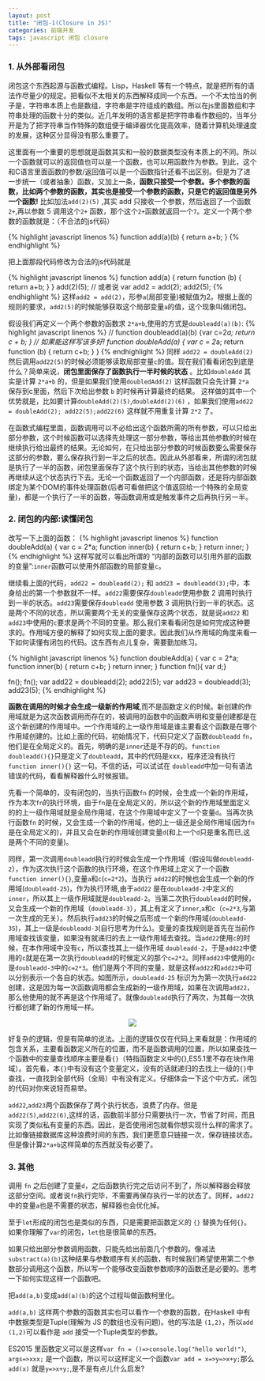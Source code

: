 ```yaml
---
layout: post
title: "闭包-1(Closure in JS)"
categories: 前端开发
tags: javascript 闭包 closure
---
```


### 1. 从外部看闭包

闭包这个东西起源与函数式编程。Lisp，Haskell 等有一个特点，就是把所有的语法作尽量少的规定。把看似不太相关的东西解释成同一个东西。一个不太恰当的例子是，字符串本质上也是数组，字符串是字符组成的数组。所以在js里面数组和字符串处理的函数十分的类似。近几年发明的语言都是把字符串看作数组的，当年分开是为了把字符串当作特殊的数组便于编译器优化提高效率，随着计算机处理速度的发展，这种区分显得没有那么重要了。

这里面有一个重要的思想就是函数其实和一般的数据类型没有本质上的不同。所以一个函数就可以的返回值也可以是一个函数，也可以用函数作为参数。到此，这个和C语言里面函数的参数/返回值可以是一个函数指针还看不出区别。但是为了进一步统一（或者抽象）函数，又加上一条，**函数只接受一个参数。多个参数的函数，比如两个参数的函数，其实也是接受一个参数的函数，只是它的返回值是另外一个函数!** 比如加法`add(2)(5)` ,其实 add 只接收一个参数，然后返回了一个函数`2+`,再以参数 5 调用这个`2+` 函数，那个这个`2+`函数就返回一个`7`。定义一个两个参数的函数就是：（不合法的js代码）

{% highlight javascript linenos %}
function add(a)(b)
{
    return a+b;
}
{% endhighlight %}

把上面那段代码修改为合法的js代码就是

{% highlight javascript linenos %}
function add(a) {
   return function (b) {
      return a+b;
   }
}
add(2)(5);
// 或者说
var add2 = add(2);
add2(5);
{% endhighlight %}
这样`add2 = add(2)`，形参`a`(局部变量)被赋值为2。根据上面的规则的要求，`add2(5)`的时候能够获取这个局部变量`a`的值，这个现象叫做闭包。

假设我们再定义一个两个参数的函数求 `2*a+b`,使用的方式是`doubleadd(a)(b)`:
{% highlight javascript linenos %}
// function doubleadd(a)(b) {var c=2*a; return c + b; }
// 如果能这样写该多好!
function doubleAdd(a) {
   var c = 2*a;
   return function (b) {
      return c+b;
   }
}
{% endhighlight %}
同样 `add22 = doubleAdd(2)` 然后调用`add22(5)`的时候必须能够读取局部变量`c`的值。现在我们看看闭包到底是什么？简单来说，**闭包里面保存了函数执行一半时候的状态** 。比如`doubleAdd` 其实是计算 `2*a+b` 的，但是如果我们使用`doubledAdd(2)` 这样函数只会先计算 `2*a` 保存到c里面，然后下次给出参数 `b` 的时候再计算最终的结果。 这样做的其中一个优势就是，比如要计算`doubleAdd(2)(5)`,`doubleAdd(2)(6)` ，如果我们使用`add22 = doubleAdd(2); add22(5);add22(6)` 这样就不用重复计算 `2*2` 了。

在函数式编程里面，函数调用可以不必给出这个函数所需的所有参数，可以只给出部分参数，这个时候函数可以选择先处理这一部分参数，等给出其他参数的时候在继续执行给出最终的结果。无论如何，在只给出部分参数的时候函数要么需要保存这部分的参数，要么保存执行到一半之后的状态。因此从外部看来，所谓的闭包就是执行了一半的函数，闭包里面保存了这个执行到的状态，当给出其他参数的时候再继续从这个状态执行下去。无论一个函数返回了一个内部函数，还是将内部函数绑定为某个DOM的事件处理函数(后者可看做把这个值返回给一个特殊的全局变量)，都是一个执行了一半的函数，等函数调用或是触发事件之后再执行另一半。

### 2. 闭包的内部:读懂闭包

改写一下上面的函数：
{% highlight javascript linenos %}
function doubleAdd(a) {
   var c = 2*a;
   function inner(b)
   {
      return c+b;
   }
   return inner;
}
{% endhighlight %}
这样写就可以看出所谓的 “内部的函数可以引用外部的函数的变量”:`inner`函数可以使用外部函数的局部变量`c`。

继续看上面的代码，`add22 = doubleadd(2);` 和 `add23 = doubleadd(3);`中，本身给出的第一个参数就不一样。`add22`需要保存`doubleadd`使用参数 2 调用时执行到一半的状态。`add23`需要保存`doubleadd` 使用参数 3 调用执行到一半的状态。这是两个不同的状态，所以需要两个无关的变量保存这两个状态，就是说`add22` 和`add23`中使用的`c`要求是两个不同的变量。那么我们来看看闭包是如何完成这种要求的。作用域方便的解释了如何实现上面的要求。因此我们从作用域的角度来看一下如何读懂有闭包的代码。这东西有点儿复杂，需要勤加练习。

{% highlight javascript linenos %}
function doubleAdd(a) {
   var c = 2*a;
   function inner(b)
   {
      return c+b;
   }
   return inner;
}
function fn(){ var d;}

fn();
fn();
var add22 = doubleadd(2);
add22(5);
var add23 = doubleadd(3);
add23(5);
{% endhighlight %}

**函数在调用的时候才会生成一级新的作用域**,而不是函数定义的时候。新创建的作用域就是为这次函数调用而存在的，被调用的函数中的函数声明和变量创建都是在这个新创建的作用域中。一个作用域的上一级作用域是谁主要看这个函数是在哪个作用域创建的。比如上面的代码，初始情况下，代码只定义了函数`doubleadd` `fn`，他们是在全局定义的。首先，明确的是`inner`还是不存的的。`function doubleadd(){}`只是定义了`doubleadd`，其中的代码是xxx，程序还没有执行`function inner(){}` 这一句。不信的话，可以试试在 `doubleadd`中加一句有语法错误的代码，看看解释器什么时候报错。

先看一个简单的，没有闭包的，当执行函数`fn` 的时候，会生成一个新的作用域，作为本次`fn`的执行环境，由于`fn`是在全局定义的，所以这个新的作用域里面定义的的上一级作用域就是全局作用域，在这个作用域中定义了一个变量`d`。当再次执行函数`fn` 的时候，又会生成一个新的作用域，他的上一级还是全局作用域(因为`fn`是在全局定义的)，并且又会在新的作用域创建变量`d`(和上一个`d`只是重名而已,这是两个不同的变量)。

同样，第一次调用`doubleadd`执行的时候会生成一个作用域（假设叫做`doubleadd-2`），作为这次执行这个函数的执行环境，在这个作用域上定义了一个函数`function inner(){}`,变量`a`和`c`(`c=2*2`)。当执行 `add22`的时候也会生成一个新的作用域(`doubleadd-25`)，作为执行环境,由于`add22` 是在`doubleadd-2`中定义的`inner`，所以其上一级作用域就是`doubleadd-2`。当第二次执行`doubleadd`的时候，又会生成一个新的作用域（`doubleadd-3`），其上有定义了`inner`,`a`和`c`（`c=2*3`,与第一次生成的无关）。然后执行`add23`的时候之后形成一个新的作用域(`doubleadd-35`)，其上一级是`doubleadd-3`(自行思考为什么)。变量的查找规则是首先在当前作用域查找该变量，如果没有就递归的去上一级作用域去查找。当`add22`使用`c`的时候，在本作用域中没有`c`，所以查找其上一级作用域 `doubleadd-2`，于是`add22`中使用的`c`就是在第一次执行`doubleadd`的时候定义的那个`c=2*2`。同样`add23`中使用的`c` 是`doubleadd-3`中的`c=2*3`。他们是两个不同的变量，就是这样`add22`和`add23`中可以分别表示一个各自的状态。如图所示，`doubleadd-25` 标识为为第一次执行`add22`创建，这是因为每一次函数调用都会生成新的一级作用域，如果在次调用`add22`，那么他使用的就不再是这个作用域了。就像`doubleadd`执行了两次，为其每一次执行都创建了新的作用域一样。

<p style="text-align:center;text-indent:0">
    <img src="{{ "/image/closure/scope-link.png" | prepend:site.baseurl }} "/>
</p>

好复杂的逻辑，但是有简单的说法。上面的逻辑仅仅在代码上来看就是：作用域的包含关系，主要看函数定义所在的位置，而不是函数调用的位置，所以如果查找一个函数中的变量查找顺序主要是看`{}`（特指函数定义中的{},ES5.1里不存在块作用域）。首先看，本`{}`中有没有这个变量定义，没有的话就递归的去找上一级的`{}`中查找，一直找到全部代码（全局）中有没有定义。仔细体会一下这个中方式，闭包的代码对你来说轻而易举。

`add22`,`add23`两个函数保存了两个执行状态，浪费了内存。但是`add22(5)`,`add22(6)`,这样的话，函数前半部分只需要执行一次，节省了时间，而且实现了类似私有变量的东西。因此，是否使用闭包就看你想实现什么样的需求了。比如像链接数据库这种浪费时间的东西，我们更愿意只链接一次，保存链接状态。但是像计算`2*a+b`这样简单的东西就没有必要了。

### 3. 其他

调用 `fn` 之后创建了变量`d`，之后函数执行完之后访问不到了，所以解释器会释放这部分空间。或者说`fn`执行完毕，不需要再保存执行一半的状态了。同样，`add22`中的变量`a`也是不需要的状态，解释器也会优化掉。

至于`let`形成的闭包也是类似的东西，只是需要把函数定义的 `{}` 替换为任何`{}`。如果你理解了`var`的闭包，`let`也是很简单的东西。

如果只给出部分参数调用函数，只能先给出前面几个参数的。像减法`substract(a)(b)`这种结果与参数顺序有关的函数，有时候我们希望使用第二个参数部分调用这个函数，所以写一个能够改变函数参数顺序的函数还是必要的。思考一下如何实现这样一个函数吧。

把`add(a,b)`变成`add(a)(b)`的这个过程叫做函数柯里化。

`add(a,b)` 这样两个参数的函数其实也可以看作一个参数的函数，在Haskell 中有中数据类型是Tuple(理解为 JS 的数组也没有问题)。他的写法是 `(1,2)`，所以`add (1,2)`可以看作是 `add` 接受一个Tuple类型的参数。

ES2015 里函数定义可以是这样`var fn = ()=>console.log("hello world!")`, `args=>xxx;` 是一个函数，所以可以这样定义一个函数`var add = x=>y=>x+y;`那么`add(x)` 就是`y=>x+y;`,是不是有点儿什么启发?

